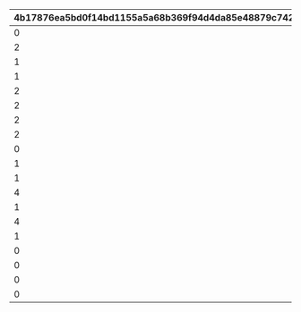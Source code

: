 |4b17876ea5bd0f14bd1155a5a68b369f94d4da85e48879c74252f8df99179bf7|cd5e206c6afaec0214607803fb2b200fc08e83d8fd5041530814115360fa5187|63f966205d48a7d8f21855871998eae0e1a6c28c53adb1be87c2bf6f64e7c444|d1d03e847d08658ddeea288f4bb0bd6546611982eee6114a100727e26dcb6bf4|9932c01fa7ea1c6d1bf72739bd89f954d944e48d61b3d1b3643dc2727ba3c0e6|63553071393571c397d4360d6e3493e3ac59a7ac1b6aa6102ebe1502b0f49102|f23ac0f4e6fcd90d08e73c9fc16f86fbb3d9c25c4cd6e135539be999ae116a52|eb6e4b28af649e20400fa51fe2b3479e2426a74bdb2e6facfd80fc284e9f9c23|37d924979cdd29bf01f420e7e18c527fced7a1707a98c9728f4dd5e8f2aa8103|6a3c2cd5d3c82733fe062c52ec8aa290c02863dcc2a77f11bc953ca7a4b2377b|231c5e2d7d654cb404164f5f8088aca667f6dc7925cfa94d39ca753959ffa648|79147f8a684f2143752f52be3a9f364a37f2c0a9c24b2e8fdab48467d836babe|
| --- | --- | --- | --- | --- | --- | --- | --- | --- | --- | --- | --- |
|0|0|0|1|0|0|0|0|0|0|0|0|
|2|3|0|11002|0|1|1|0|0|0|800|0|
|1|1|0|12001|0|1|1|0|0|0|500|0|
|1|1|0|12002|0|1|1|0|0|0|700|0|
|2|1|0|13001|0|1|1|0|0|0|600|0|
|2|1|0|13002|0|1|1|0|0|0|700|0|
|2|1|0|14002|0|1|1|0|0|0|600|0|
|2|3|0|21001|0|2|1|0|0|0|900|0|
|0|0|0|22001|0|8000|2|0|0|0|0|0|
|1|99|0|23001|0|5|3|0|1|0|1|0|
|1|99|0|23002|0|7|3|0|1|0|1|0|
|4|0|0|25001|0|0|5|0|1|0|3|0|
|1|0|0|25002|0|0|5|0|0|0|0|1|
|4|0|0|25003|0|1|5|0|1|0|3|0|
|1|0|0|25004|0|1|5|0|0|0|0|1|
|0|0|0|26001|0|76|6|0|0|0|37|40|
|0|0|0|27001|0|2|7|0|0|0|1|1|
|0|0|0|27002|0|3|7|0|0|0|1|1|
|0|0|0|28001|0|0|8|0|0|0|0|0|